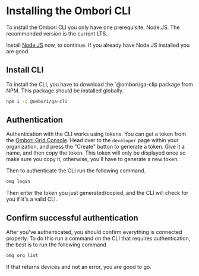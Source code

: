 # Installing the Ombori CLI

To install the Ombori CLI you only have one prerequisite, Node.JS. The recommended version is the current LTS.

Install [Node.JS](https://nodejs.org/en/) now, to continue. If you already have Node.JS installed you are good.

## Install CLI 

To install the CLI, you have to download the `@ombori/ga-clip package from NPM. This package should be installed globally.

```bash
npm i -g @ombori/ga-cli
```

## Authentication
Authentication with the CLI works using tokens. You can get a token from the [Ombori Grid Console](https://console.omborigrid.com/). Head over to the `developer` page within your organization, and press the "Create" button to generate a token. Give it a name, and then copy the token. This token will only be displayed once so make sure you copy it, otherwise, you'll have to generate a new token.

Then to authenticate the CLI run the following command.

```bash
omg login
```

Then enter the token you just generated/copied, and the CLI will check for you if it's a valid CLI. 
## Confirm successful authentication
After you've authenticated, you should confirm everything is connected properly. To do this run a command on the CLI that requires authentication, the best is to run the following command

```bash
omg org list
```

If that returns devices and not an error, you are good to go.